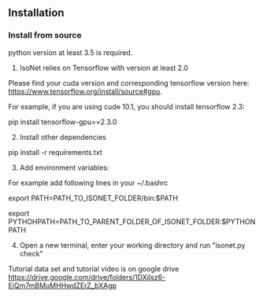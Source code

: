 ## Installation
### Install from source
python version at least 3.5 is required.

1.  IsoNet relies on Tensorflow with version at least 2.0

Please find your cuda version and corresponding tensorflow version here: https://www.tensorflow.org/install/source#gpu. 

For example, if you are using cude 10.1, you should install tensorflow 2.3:

pip install tensorflow-gpu==2.3.0

2.  Install other dependencies

pip install -r requirements.txt

3.  Add environment variables: 

For example add following lines in your ~/.bashrc

export PATH=PATH_TO_ISONET_FOLDER/bin:$PATH 

export PYTHOHPATH=PATH_TO_PARENT_FOLDER_OF_ISONET_FOLDER:$PYTHONPATH 

4. Open a new terminal, enter your working directory and run "isonet.py check"

Tutorial data set and tutorial video is on google drive https://drive.google.com/drive/folders/1DXjIsz6-EiQm7mBMuMHHwdZErZ_bXAgp
